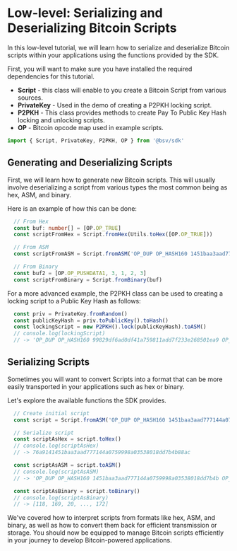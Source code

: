 # Low-level: Serializing and Deserializing Bitcoin Scripts

In this low-level tutorial, we will learn how to serialize and deserialize Bitcoin scripts within your applications using the functions provided by the SDK.

First, you will want to make sure you have installed the required dependencies for this tutorial.

- **Script** - this class will enable to you create a Bitcoin Script from various sources.
- **PrivateKey** - Used in the demo of creating a P2PKH locking script.
- **P2PKH** - This class provides methods to create Pay To Public Key Hash locking and unlocking scripts.
- **OP** - Bitcoin opcode map used in example scripts. 

```ts
import { Script, PrivateKey, P2PKH, OP } from '@bsv/sdk'
```

## Generating and Deserializing Scripts
First, we will learn how to generate new Bitcoin scripts. This will usually involve deserializing a script from various types the most common being as hex, ASM, and binary.

Here is an example of how this can be done:

```ts
  // From Hex
  const buf: number[] = [OP.OP_TRUE]
  const scriptFromHex = Script.fromHex(Utils.toHex([OP.OP_TRUE]))

  // From ASM
  const scriptFromASM = Script.fromASM('OP_DUP OP_HASH160 1451baa3aad777144a0759998a03538018dd7b4b OP_EQUALVERIFY OP_CHECKSIG')

  // From Binary
  const buf2 = [OP.OP_PUSHDATA1, 3, 1, 2, 3]
  const scriptFromBinary = Script.fromBinary(buf)
```

For a more advanced example, the P2PKH class can be used to creating a locking script to a Public Key Hash as follows:

```ts
  const priv = PrivateKey.fromRandom()
  const publicKeyHash = priv.toPublicKey().toHash()
  const lockingScript = new P2PKH().lock(publicKeyHash).toASM()
  // console.log(lockingScript)
  // -> 'OP_DUP OP_HASH160 99829df6ad0df41a759811add7f233e268501ea9 OP_EQUALVERIFY OP_CHECKSIG'

```

## Serializing Scripts

Sometimes you will want to convert Scripts into a format that can be more easily transported in your applications such as hex or binary.

Let's explore the available functions the SDK provides.

```ts
  // Create initial script
  const script = Script.fromASM('OP_DUP OP_HASH160 1451baa3aad777144a0759998a03538018dd7b4b OP_EQUALVERIFY OP_CHECKSIG')

  // Serialize script
  const scriptAsHex = script.toHex()
  // console.log(scriptAsHex)
  // -> 76a9141451baa3aad777144a0759998a03538018dd7b4b88ac

  const scriptAsASM = script.toASM()
  // console.log(scriptAsASM)
  // -> 'OP_DUP OP_HASH160 1451baa3aad777144a0759998a03538018dd7b4b OP_EQUALVERIFY OP_CHECKSIG'

  const scriptAsBinary = script.toBinary()
  // console.log(scriptAsBinary)
  // -> [118, 169, 20, ..., 172]
```

We've covered how to interpret scripts from formats like hex, ASM, and binary, as well as how to convert them back for efficient transmission or storage. You should now be equipped to manage Bitcoin scripts efficiently in your journey to develop Bitcoin-powered applications.